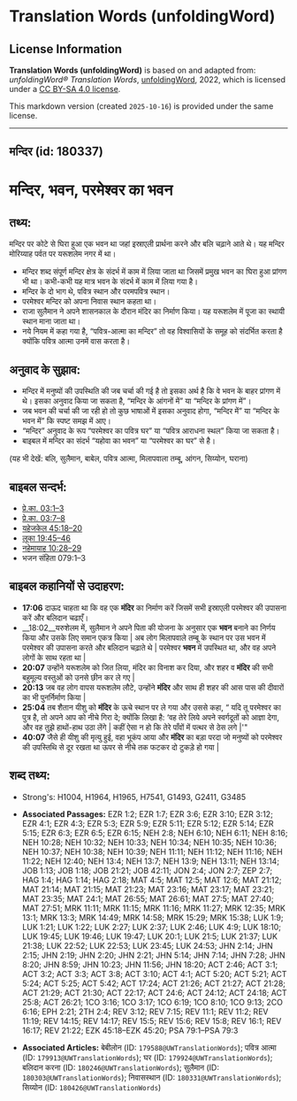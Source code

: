 # Translation Words (unfoldingWord)

## License Information

**Translation Words (unfoldingWord)** is based on and adapted from: _unfoldingWord® Translation Words_, [unfoldingWord](https://unfoldingword.org/utw), 2022, which is licensed under a [CC BY-SA 4.0 license](https://creativecommons.org/licenses/by-sa/4.0/legalcode.en).

This markdown version (created `2025-10-16`) is provided under the same license.



--------------------------------

## मन्दिर (id: 180337)

मन्दिर, भवन, परमेश्वर का भवन
============================

तथ्य:
-----

मन्दिर पर कोटे से घिरा हुआ एक भवन था जहां इस्राएली प्रार्थना करने और बलि चढ़ाने आते थे। यह मन्दिर मोरिय्याह पर्वत पर यरूशलेम नगर में था।

* मन्दिर शब्द संपूर्ण मन्दिर क्षेत्र के संदर्भ में काम में लिया जाता था जिसमें प्रमुख भवन का घिरा हुआ प्रांगण भी था। कभी\-कभी यह मात्र भवन के संदर्भ में काम में लिया गया है।
* मन्दिर के दो भाग थे, पवित्र स्थान और परमपवित्र स्थान।
* परमेश्वर मन्दिर को अपना निवास स्थान कहता था।
* राजा सुलैमान ने अपने शासनकाल के दौरान मंदिर का निर्माण किया। यह यरूशलेम में पूजा का स्थायी स्थान माना जाता था।
* नये नियम में कहा गया है, “पवित्र\-आत्मा का मन्दिर” तो वह विश्वासियों के समूह को संदर्भित करता है क्योंकि पवित्र आत्मा उनमें वास करता है।

अनुवाद के सुझाव:
----------------

* मन्दिर में मनुष्यों की उपस्थिति की जब चर्चा की गई है तो इसका अर्थ है कि वे भवन के बाहर प्रांगण में थे। इसका अनुवाद किया जा सकता है, “मन्दिर के आंगनों में” या “मन्दिर के प्रांगण में”।
* जब भवन की चर्चा की जा रही हो तो कुछ भाषाओं में इसका अनुवाद होगा, “मन्दिर में” या “मन्दिर के भवन में” कि स्पष्ट समझ में आए।
* “मन्दिर” अनुवाद के रूप “परमेश्वर का पवित्र घर” या “पवित्र आराधना स्थल” किया जा सकता है।
* बाइबल में मन्दिर का संदर्भ “यहोवा का भवन” या “परमेश्वर का घर” से है।

(यह भी देखें: बलि, सुलैमान, बाबेल, पवित्र आत्मा, मिलापवाला तम्बू, आंगन, सिय्योन, घराना)

बाइबल सन्दर्भ:
--------------

* [प्रे.का. 03:1–3](https://ref.ly/Acts3:1-Acts3:3)
* [प्रे.का. 03:7–8](https://ref.ly/Acts3:7-Acts3:8)
* [यहेजकेल 45:18–20](https://ref.ly/Ezek45:18-Ezek45:20)
* [लूका 19:45–46](https://ref.ly/Luke19:45-Luke19:46)
* [नहेमायाह 10:28–29](https://ref.ly/Neh10:28-Neh10:29)
* भजन संहिता 079:1–3

बाइबल कहानियों से उदाहरण:
-------------------------

* **17:06** दाऊद चाहता था कि वह एक **मंदिर** का निर्माण करें जिसमें सभी इस्राएली परमेश्वर की उपासना करें और बलिदान चढाएँ।
* \_\_18:02\_\_यरुशेलम में, सुलैमान ने अपने पिता की योजना के अनुसार एक **भवन** बनाने का निर्णय किया और उसके लिए समान एकत्र किया \| अब लोग मिलापवाले तम्बू के स्थान पर उस भवन में परमेश्वर की उपासना करते और बलिदान चढ़ाते थे \| परमेश्वर **भवन** में उपस्थित था, और वह अपने लोगों के साथ रहता था \|
* **20:07** उन्होंने यरूशलेम को जित लिया, मंदिर का विनाश कर दिया, और शहर व **मंदिर** की सभी बहुमूल्य वस्तुओं को उनसे छीन कर ले गए \|
* **20:13** जब वह लोग वापस यरूशलेम लौटे, उन्होंने **मंदिर** और साथ ही शहर की आस पास की दीवारों का भी पुनर्निर्माण किया \|
* **25:04** तब शैतान यीशु को **मंदिर** के ऊचे स्थान पर ले गया और उससे कहा, “ यदि तू परमेश्वर का पुत्र है, तो अपने आप को नीचे गिरा दे; क्योंकि लिखा है: ‘वह तेरे लिये अपने स्वर्गदूतों को आज्ञा देगा, और वह तुझे हाथों\-हाथ उठा लेंगे \| कहीं ऐसा न हो कि तेरे पाँवों में पत्थर से ठेस लगे \|'"
* **40:07** जैसे ही यीशु की मृत्यु हुई, वहा भूकंप आया और **मंदिर** का बड़ा परदा जो मनुष्यों को परमेश्वर की उपस्तिथि से दूर रखता था ऊपर से नीचे तक फटकर दो टुकड़े हो गया \|

शब्द तथ्य:
----------

* Strong's: H1004, H1964, H1965, H7541, G1493, G2411, G3485

* **Associated Passages:** EZR 1:2; EZR 1:7; EZR 3:6; EZR 3:10; EZR 3:12; EZR 4:1; EZR 4:3; EZR 5:3; EZR 5:9; EZR 5:11; EZR 5:12; EZR 5:14; EZR 5:15; EZR 6:3; EZR 6:5; EZR 6:15; NEH 2:8; NEH 6:10; NEH 6:11; NEH 8:16; NEH 10:28; NEH 10:32; NEH 10:33; NEH 10:34; NEH 10:35; NEH 10:36; NEH 10:37; NEH 10:38; NEH 10:39; NEH 11:11; NEH 11:12; NEH 11:16; NEH 11:22; NEH 12:40; NEH 13:4; NEH 13:7; NEH 13:9; NEH 13:11; NEH 13:14; JOB 1:13; JOB 1:18; JOB 21:21; JOB 42:11; JON 2:4; JON 2:7; ZEP 2:7; HAG 1:4; HAG 1:14; HAG 2:18; MAT 4:5; MAT 12:5; MAT 12:6; MAT 21:12; MAT 21:14; MAT 21:15; MAT 21:23; MAT 23:16; MAT 23:17; MAT 23:21; MAT 23:35; MAT 24:1; MAT 26:55; MAT 26:61; MAT 27:5; MAT 27:40; MAT 27:51; MRK 11:11; MRK 11:15; MRK 11:16; MRK 11:27; MRK 12:35; MRK 13:1; MRK 13:3; MRK 14:49; MRK 14:58; MRK 15:29; MRK 15:38; LUK 1:9; LUK 1:21; LUK 1:22; LUK 2:27; LUK 2:37; LUK 2:46; LUK 4:9; LUK 18:10; LUK 19:45; LUK 19:46; LUK 19:47; LUK 20:1; LUK 21:5; LUK 21:37; LUK 21:38; LUK 22:52; LUK 22:53; LUK 23:45; LUK 24:53; JHN 2:14; JHN 2:15; JHN 2:19; JHN 2:20; JHN 2:21; JHN 5:14; JHN 7:14; JHN 7:28; JHN 8:20; JHN 8:59; JHN 10:23; JHN 11:56; JHN 18:20; ACT 2:46; ACT 3:1; ACT 3:2; ACT 3:3; ACT 3:8; ACT 3:10; ACT 4:1; ACT 5:20; ACT 5:21; ACT 5:24; ACT 5:25; ACT 5:42; ACT 17:24; ACT 21:26; ACT 21:27; ACT 21:28; ACT 21:29; ACT 21:30; ACT 22:17; ACT 24:6; ACT 24:12; ACT 24:18; ACT 25:8; ACT 26:21; 1CO 3:16; 1CO 3:17; 1CO 6:19; 1CO 8:10; 1CO 9:13; 2CO 6:16; EPH 2:21; 2TH 2:4; REV 3:12; REV 7:15; REV 11:1; REV 11:2; REV 11:19; REV 14:15; REV 14:17; REV 15:5; REV 15:6; REV 15:8; REV 16:1; REV 16:17; REV 21:22; EZK 45:18–EZK 45:20; PSA 79:1–PSA 79:3
* **Associated Articles:** बेबीलोन (ID: `179588@UWTranslationWords`); पवित्र आत्मा (ID: `179913@UWTranslationWords`); घर (ID: `179924@UWTranslationWords`); बलिदान करना (ID: `180246@UWTranslationWords`); सुलैमान (ID: `180303@UWTranslationWords`); निवासस्थान (ID: `180331@UWTranslationWords`); सिय्योन (ID: `180426@UWTranslationWords`)

